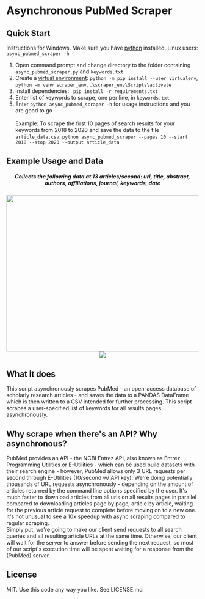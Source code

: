 # Asynchronous PubMed Scraper

## Quick Start
Instructions for Windows. Make sure you have [python](https://www.python.org/downloads/) installed. Linux users: ```async_pubmed_scraper -h``` <br>
1) Open command prompt and change directory to the folder containing ```async_pubmed_scraper.py``` and ```keywords.txt```
2) Create a [virtual environment](https://packaging.python.org/guides/installing-using-pip-and-virtual-environments/): ```python -m pip install --user virtualenv```, ```python -m venv scraper_env```, ```.\scraper_env\Scripts\activate``` <br>
3) Install dependencies: ``` pip install -r requirements.txt```<br>
4) Enter list of keywords to scrape, one per line, in ```keywords.txt``` <br>
5) Enter ```python async_pubmed_scraper -h``` for usage instructions and you are good to go <br> <br>
Example: To scrape the first 10 pages of search results for your keywords from 2018 to 2020 and save the data to the file ```article_data.csv```: ```python async_pubmed_scraper --pages 10 --start 2018 --stop 2020 --output article_data``` <br>

## Example Usage and Data
<h5 align="center"> Collects the following data at 13 articles/second: url, title, abstract, authors, affiliations, journal, keywords, date</h5>
<p align="center">

  <img src="https://raw.githubusercontent.com/IliaZenkov/async-pubmed-scraper/master/example/cli_usage_example.JPG" height=410 width=690/>
  <img align="center" src="https://raw.githubusercontent.com/IliaZenkov/async-pubmed-scraper/master/example/data_example.JPG"/>

## What it does 

This script asynchronously scrapes PubMed - an open-access database of scholarly research articles -
and saves the data to a PANDAS DataFrame which is then written to a CSV intended for further processing.
This script scrapes a user-specified list of keywords for all results pages asynchronously. 

## Why scrape when there's an API? Why asynchronous?
PubMed provides an API - the NCBI Entrez API, also known as Entrez Programming Utilities or E-Utilities - 
which can be used build datasets with their search engine - however, PubMed allows only 3 URL requests per second 
through E-Utilities (10/second w/ API key).
We're doing potentially thousands of URL requests asynchronously - depending on the amount of articles returned by the command line options specified by the user. 
It's much faster to download articles from all urls on all results pages in parallel compared to downloading articles page by page, article by article, waiting for the previous article request to complete before moving on to a new one. It's not unusual to see a 10x speedup with async scraping compared to regular scraping.  
Simply put, we're going to make our client send requests to all search queries and all resulting article URLs at the same time.
Otherwise, our client will wait for the server to answer before sending the next request, so most of our script's execution time
will be spent waiting for a response from the (PubMed) server. 

## License

MIT. Use this code any way you like. See LICENSE.md


